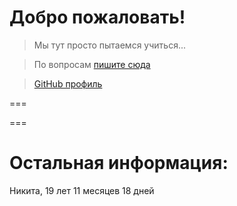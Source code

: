 # Добро пожаловать!

> Мы тут просто пытаемся учиться...

> По вопросам <a href="https://t.me/slyalike">пишите сюда</a>

> <a href="@mrniknikp">GitHub профиль</a>

===

===

# Остальная информация:
Никита, 19 лет 11 месяцев 18 дней